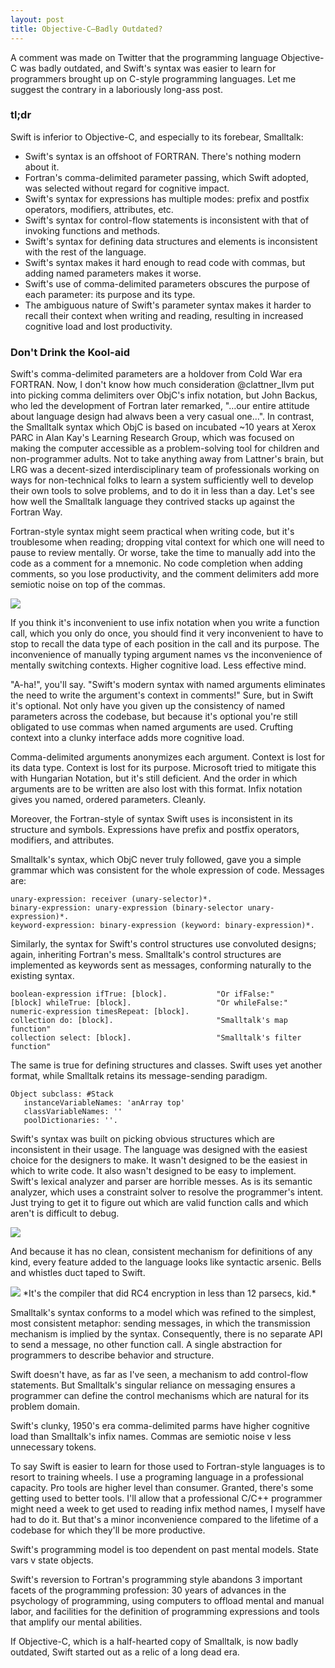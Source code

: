 ```yaml
---
layout: post
title: Objective-C–Badly Outdated?
---
```


A comment was made on Twitter that the programming language Objective-C was badly outdated, and Swift's syntax was easier to learn for programmers brought up on C-style programming languages. Let me suggest the contrary in a laboriously long-ass post.

### tl;dr

Swift is inferior to Objective-C, and especially to its forebear, Smalltalk:

* Swift's syntax is an offshoot of FORTRAN. There's nothing modern about it.
* Fortran's comma-delimited parameter passing, which Swift adopted, was selected without regard for cognitive impact.
* Swift's syntax for expressions has multiple modes: prefix and postfix operators, modifiers, attributes, etc.
* Swift's syntax for control-flow statements is inconsistent with that of invoking functions and methods.
* Swift's syntax for defining data structures and elements is inconsistent with the rest of the language.
* Swift's syntax makes it hard enough to read code with commas, but adding named parameters makes it worse.
* Swift's use of comma-delimited parameters obscures the purpose of each parameter: its purpose and its type.
* The ambiguous nature of Swift's parameter syntax makes it harder to recall their context when writing and reading, resulting in increased cognitive load and lost productivity.

### Don't Drink the Kool-aid

Swift's comma-delimited parameters are a holdover from Cold War era FORTRAN. Now, I don't know how much consideration @clattner_llvm put into picking comma delimiters over ObjC's infix notation, but John Backus, who led the development of Fortran later remarked, "…our entire attitude about language design had alwavs been a very casual one…". In contrast, the Smalltalk syntax which ObjC is based on incubated ~10 years at Xerox PARC in Alan Kay's Learning Research Group, which was focused on making the computer accessible as a problem-solving tool for children and non-programmer adults. Not to take anything away from Lattner's brain, but LRG was a decent-sized interdisciplinary team of professionals working on ways for non-technical folks to learn a system sufficiently well to develop their own tools to solve problems, and to do it in less than a day. Let's see how well the Smalltalk language they contrived stacks up against the Fortran Way.

Fortran-style syntax might seem practical when writing code, but it's troublesome when reading; dropping vital context for which one will need to pause to review mentally. Or worse, take the time to manually add into the code as a comment for a mnemonic. No code completion when adding comments, so you lose productivity, and the comment delimiters add more semiotic noise on top of the commas.

<img src="/images/semiotic-noise.png">

If you think it's inconvenient to use infix notation when you write a function call, which you only do once, you should find it very inconvenient to have to stop to recall the data type of each position in the call and its purpose. The inconvenience of manually typing argument names vs the inconvenience of mentally switching contexts. Higher cognitive load. Less effective mind.

"A-ha!", you'll say. "Swift's modern syntax with named arguments eliminates the need to write the argument's context in comments!" Sure, but in Swift it's optional. Not only have you given up the consistency of named parameters across the codebase, but because it's optional you're still obligated to use commas when named arguments are used. Crufting context into a clunky interface adds more cognitive load.

Comma-delimited arguments anonymizes each argument. Context is lost for its data type. Context is lost for its purpose. Microsoft tried to mitigate this with Hungarian Notation, but it's still deficient. And the order in which arguments are to be written are also lost with this format. Infix notation gives you named, ordered parameters. Cleanly.

Moreover, the Fortran-style of syntax Swift uses is inconsistent in its structure and symbols. Expressions have prefix and postfix operators, modifiers, and attributes.

Smalltalk's syntax, which ObjC never truly followed, gave you a simple grammar which was consistent for the whole expression of code. Messages are:

```
unary-expression: receiver (unary-selector)*.
binary-expression: unary-expression (binary-selector unary-expression)*.
keyword-expression: binary-expression (keyword: binary-expression)*.
```

Similarly, the syntax for Swift's control structures use convoluted designs; again, inheriting Fortran's mess. Smalltalk's control structures are implemented as keywords sent as messages, conforming naturally to the existing syntax.

```
boolean-expression ifTrue: [block].           "Or ifFalse:"
[block] whileTrue: [block].                   "Or whileFalse:"
numeric-expression timesRepeat: [block].
collection do: [block].                       "Smalltalk's map function"
collection select: [block].                   "Smalltalk's filter function"
```

The same is true for defining structures and classes. Swift uses yet another format, while Smalltalk retains its message-sending paradigm.

```
Object subclass: #Stack
   instanceVariableNames: 'anArray top'
   classVariableNames: ''
   poolDictionaries: ''.
```

Swift's syntax was built on picking obvious structures which are inconsistent in their usage.
The language was designed with the easiest choice for the designers to make. It wasn't designed to be the easiest in which to write code. It also wasn't designed to be easy to implement. Swift's lexical analyzer and parser are horrible messes. As is its semantic analyzer, which uses a constraint solver to resolve the programmer's intent. Just trying to get it to figure out which are valid function calls and which aren't is difficult to debug.

<img src="/images/debugging-constraint-solver.png">

And because it has no clean, consistent mechanism for definitions of any kind, every feature added to the language looks like syntactic arsenic. Bells and whistles duct taped to Swift.

<img src="/images/swift-millenniumfalcon-1200x900.jpg">
*It's the compiler that did RC4 encryption in less than 12 parsecs, kid.*

Smalltalk's syntax conforms to a model which was refined to the simplest, most consistent metaphor: sending messages, in which the transmission mechanism is implied by the syntax. Consequently, there is no separate API to send a message, no other function call. A single abstraction for programmers to describe behavior and structure.

Swift doesn't have, as far as I've seen, a mechanism to add control-flow statements. But Smalltalk's singular reliance on messaging ensures a programmer can define the control mechanisms which are natural for its problem domain.

Swift's clunky, 1950's era comma-delimited parms have higher cognitive load than Smalltalk's infix names. Commas are semiotic noise v less unnecessary tokens.

To say Swift is easier to learn for those used to Fortran-style languages is to resort to training wheels. I use a programing language in a professional capacity. Pro tools are higher level than consumer. Granted, there's some getting used to better tools. I'll allow that a professional C/C++ programmer might need a week to get used to reading infix method names, I myself have had to do it. But that's a minor inconvenience compared to the lifetime of a codebase for which they'll be more productive.

Swift's programming model is too dependent on past mental models. State vars v state objects. 

Swift's reversion to Fortran's programming style abandons 3 important facets of the programming profession: 30 years of advances in the psychology of programming, using computers to offload mental and manual labor, and  facilities for the definition of programming expressions and tools that amplify our mental abilities.

If Objective-C, which is a half-hearted copy of Smalltalk, is now badly outdated, Swift started out as a relic of a long dead era.
